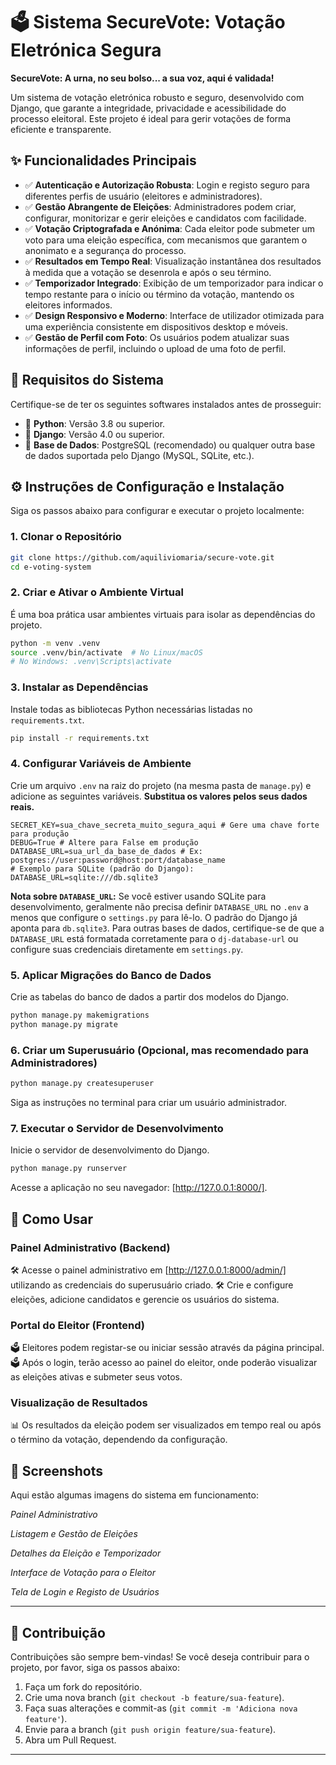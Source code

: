 # 🗳️ Sistema SecureVote: Votação Eletrónica Segura

**SecureVote: A urna, no seu bolso... a sua voz, aqui é validada!**

Um sistema de votação eletrónica robusto e seguro, desenvolvido com Django, que garante a integridade, privacidade e acessibilidade do processo eleitoral. Este projeto é ideal para gerir votações de forma eficiente e transparente.

## ✨ Funcionalidades Principais

  * ✅ **Autenticação e Autorização Robusta**: Login e registo seguro para diferentes perfis de usuário (eleitores e administradores).
  * ✅ **Gestão Abrangente de Eleições**: Administradores podem criar, configurar, monitorizar e gerir eleições e candidatos com facilidade.
  * ✅ **Votação Criptografada e Anónima**: Cada eleitor pode submeter um voto para uma eleição específica, com mecanismos que garantem o anonimato e a segurança do processo.
  * ✅ **Resultados em Tempo Real**: Visualização instantânea dos resultados à medida que a votação se desenrola e após o seu término.
  * ✅ **Temporizador Integrado**: Exibição de um temporizador para indicar o tempo restante para o início ou término da votação, mantendo os eleitores informados.
  * ✅ **Design Responsivo e Moderno**: Interface de utilizador otimizada para uma experiência consistente em dispositivos desktop e móveis.
  * ✅ **Gestão de Perfil com Foto**: Os usuários podem atualizar suas informações de perfil, incluindo o upload de uma foto de perfil.

## 🚀 Requisitos do Sistema

Certifique-se de ter os seguintes softwares instalados antes de prosseguir:

  * 🔹 **Python**: Versão 3.8 ou superior.
  * 🔹 **Django**: Versão 4.0 ou superior.
  * 🔹 **Base de Dados**: PostgreSQL (recomendado) ou qualquer outra base de dados suportada pelo Django (MySQL, SQLite, etc.).

## ⚙️ Instruções de Configuração e Instalação

Siga os passos abaixo para configurar e executar o projeto localmente:

### 1\. Clonar o Repositório

```bash
git clone https://github.com/aquiliviomaria/secure-vote.git
cd e-voting-system
```

### 2\. Criar e Ativar o Ambiente Virtual

É uma boa prática usar ambientes virtuais para isolar as dependências do projeto.

```bash
python -m venv .venv
source .venv/bin/activate  # No Linux/macOS
# No Windows: .venv\Scripts\activate
```

### 3\. Instalar as Dependências

Instale todas as bibliotecas Python necessárias listadas no `requirements.txt`.

```bash
pip install -r requirements.txt
```

### 4\. Configurar Variáveis de Ambiente

Crie um arquivo `.env` na raiz do projeto (na mesma pasta de `manage.py`) e adicione as seguintes variáveis. **Substitua os valores pelos seus dados reais.**

```env
SECRET_KEY=sua_chave_secreta_muito_segura_aqui # Gere uma chave forte para produção
DEBUG=True # Altere para False em produção
DATABASE_URL=sua_url_da_base_de_dados # Ex: postgres://user:password@host:port/database_name
# Exemplo para SQLite (padrão do Django): DATABASE_URL=sqlite:///db.sqlite3
```

**Nota sobre `DATABASE_URL`:** Se você estiver usando SQLite para desenvolvimento, geralmente não precisa definir `DATABASE_URL` no `.env` a menos que configure o `settings.py` para lê-lo. O padrão do Django já aponta para `db.sqlite3`. Para outras bases de dados, certifique-se de que a `DATABASE_URL` está formatada corretamente para o `dj-database-url` ou configure suas credenciais diretamente em `settings.py`.

### 5\. Aplicar Migrações do Banco de Dados

Crie as tabelas do banco de dados a partir dos modelos do Django.

```bash
python manage.py makemigrations
python manage.py migrate
```

### 6\. Criar um Superusuário (Opcional, mas recomendado para Administradores)

```bash
python manage.py createsuperuser
```

Siga as instruções no terminal para criar um usuário administrador.

### 7\. Executar o Servidor de Desenvolvimento

Inicie o servidor de desenvolvimento do Django.

```bash
python manage.py runserver
```

Acesse a aplicação no seu navegador: [http://127.0.0.1:8000/].

## 📖 Como Usar

### **Painel Administrativo (Backend)**

🛠️ Acesse o painel administrativo em [http://127.0.0.1:8000/admin/] utilizando as credenciais do superusuário criado.
🛠️ Crie e configure eleições, adicione candidatos e gerencie os usuários do sistema.

### **Portal do Eleitor (Frontend)**

🗳️ Eleitores podem registar-se ou iniciar sessão através da página principal.
🗳️ Após o login, terão acesso ao painel do eleitor, onde poderão visualizar as eleições ativas e submeter seus votos.

### **Visualização de Resultados**

📊 Os resultados da eleição podem ser visualizados em tempo real ou após o término da votação, dependendo da configuração.

## 📸 Screenshots

Aqui estão algumas imagens do sistema em funcionamento:

*Painel Administrativo*

*Listagem e Gestão de Eleições*

*Detalhes da Eleição e Temporizador*

*Interface de Votação para o Eleitor*

*Tela de Login e Registo de Usuários*

-----

## 🤝 Contribuição

Contribuições são sempre bem-vindas\! Se você deseja contribuir para o projeto, por favor, siga os passos abaixo:

1.  Faça um fork do repositório.
2.  Crie uma nova branch (`git checkout -b feature/sua-feature`).
3.  Faça suas alterações e commit-as (`git commit -m 'Adiciona nova feature'`).
4.  Envie para a branch (`git push origin feature/sua-feature`).
5.  Abra um Pull Request.

-----